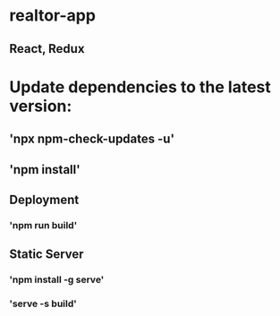 # realtor-app
## React, Redux

# Update dependencies to the latest version:
## 'npx npm-check-updates -u'
## 'npm install' 

## Deployment

### 'npm run build'

## Static Server

### 'npm install -g serve'
### 'serve -s build'